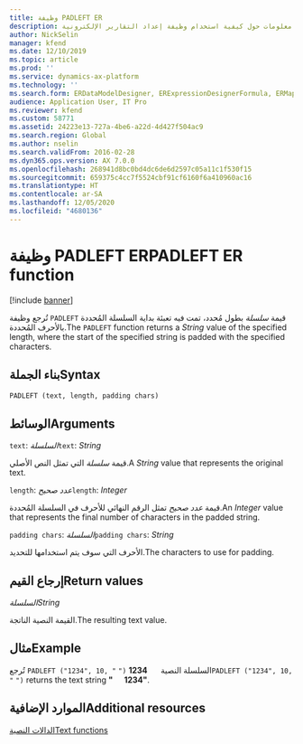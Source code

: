 ```yaml
---
title: وظيفة PADLEFT ER
description: يوفر هذا الموضوع معلومات حول كيفية استخدام وظيفة إعداد التقارير الإلكترونية PADLEFT (ER).
author: NickSelin
manager: kfend
ms.date: 12/10/2019
ms.topic: article
ms.prod: ''
ms.service: dynamics-ax-platform
ms.technology: ''
ms.search.form: ERDataModelDesigner, ERExpressionDesignerFormula, ERMappedFormatDesigner, ERModelMappingDesigner
audience: Application User, IT Pro
ms.reviewer: kfend
ms.custom: 58771
ms.assetid: 24223e13-727a-4be6-a22d-4d427f504ac9
ms.search.region: Global
ms.author: nselin
ms.search.validFrom: 2016-02-28
ms.dyn365.ops.version: AX 7.0.0
ms.openlocfilehash: 268941d8bc0bd4dc6de6d2597c05a11c1f530f15
ms.sourcegitcommit: 659375c4cc7f5524cbf91cf6160f6a410960ac16
ms.translationtype: HT
ms.contentlocale: ar-SA
ms.lasthandoff: 12/05/2020
ms.locfileid: "4680136"
---
```

# <a name="padleft-er-function"></a><span data-ttu-id="cfc29-103">وظيفة PADLEFT ER</span><span class="sxs-lookup"><span data-stu-id="cfc29-103">PADLEFT ER function</span></span>

[!include [banner](../includes/banner.md)]

<span data-ttu-id="cfc29-104">تُرجع وظيفة `PADLEFT` قيمة *سلسلة* بطول مُحدد، تمت فيه تعبئة بداية السلسلة المُحددة بالأحرف المُحددة.</span><span class="sxs-lookup"><span data-stu-id="cfc29-104">The `PADLEFT` function returns a *String* value of the specified length, where the start of the specified string is padded with the specified characters.</span></span>

## <a name="syntax"></a><span data-ttu-id="cfc29-105">بناء الجملة</span><span class="sxs-lookup"><span data-stu-id="cfc29-105">Syntax</span></span>

```vb
PADLEFT (text, length, padding chars)
```

## <a name="arguments"></a><span data-ttu-id="cfc29-106">الوسائط</span><span class="sxs-lookup"><span data-stu-id="cfc29-106">Arguments</span></span>

<span data-ttu-id="cfc29-107">`text`: *السلسلة*</span><span class="sxs-lookup"><span data-stu-id="cfc29-107">`text`: *String*</span></span>

<span data-ttu-id="cfc29-108">قيمة *سلسلة* التي تمثل النص الأصلي.</span><span class="sxs-lookup"><span data-stu-id="cfc29-108">A *String* value that represents the original text.</span></span>

<span data-ttu-id="cfc29-109">`length`: *عدد صحيح*</span><span class="sxs-lookup"><span data-stu-id="cfc29-109">`length`: *Integer*</span></span>

<span data-ttu-id="cfc29-110">قيمة *عدد صحيح* تمثل الرقم النهائي للأحرف في السلسلة المُحددة.</span><span class="sxs-lookup"><span data-stu-id="cfc29-110">An *Integer* value that represents the final number of characters in the padded string.</span></span>

<span data-ttu-id="cfc29-111">`padding chars`: *السلسلة*</span><span class="sxs-lookup"><span data-stu-id="cfc29-111">`padding chars`: *String*</span></span>

<span data-ttu-id="cfc29-112">الأحرف التي سوف يتم استخدامها للتحديد.</span><span class="sxs-lookup"><span data-stu-id="cfc29-112">The characters to use for padding.</span></span>

## <a name="return-values"></a><span data-ttu-id="cfc29-113">إرجاع القيم</span><span class="sxs-lookup"><span data-stu-id="cfc29-113">Return values</span></span>

<span data-ttu-id="cfc29-114">*السلسلة*</span><span class="sxs-lookup"><span data-stu-id="cfc29-114">*String*</span></span>

<span data-ttu-id="cfc29-115">القيمة النصية الناتجة.</span><span class="sxs-lookup"><span data-stu-id="cfc29-115">The resulting text value.</span></span>

## <a name="example"></a><span data-ttu-id="cfc29-116">مثال</span><span class="sxs-lookup"><span data-stu-id="cfc29-116">Example</span></span>

<span data-ttu-id="cfc29-117">تُرجع `PADLEFT ("1234", 10, "`&nbsp;`")` السلسلة النصية **&nbsp;&nbsp;&nbsp;&nbsp;&nbsp;&nbsp;1234**</span><span class="sxs-lookup"><span data-stu-id="cfc29-117">`PADLEFT ("1234", 10, "`&nbsp;`")` returns the text string **"&nbsp;&nbsp;&nbsp;&nbsp;&nbsp;&nbsp;1234"**.</span></span>

## <a name="additional-resources"></a><span data-ttu-id="cfc29-118">الموارد الإضافية</span><span class="sxs-lookup"><span data-stu-id="cfc29-118">Additional resources</span></span>

[<span data-ttu-id="cfc29-119">الدالات النصية</span><span class="sxs-lookup"><span data-stu-id="cfc29-119">Text functions</span></span>](er-functions-category-text.md)
